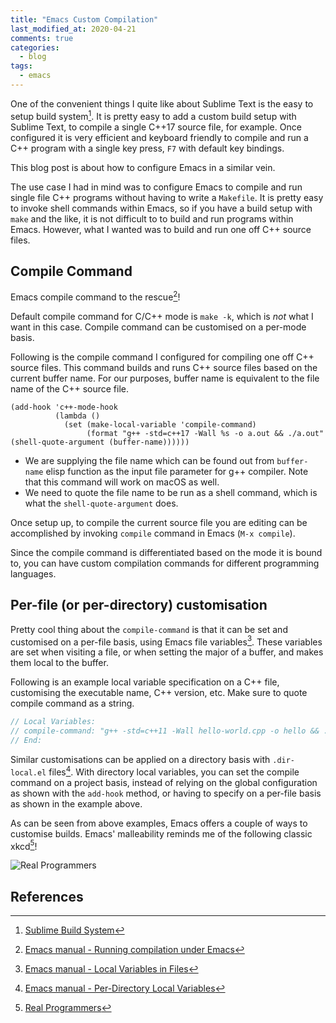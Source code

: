 ```yaml
---
title: "Emacs Custom Compilation"
last_modified_at: 2020-04-21
comments: true
categories:
  - blog
tags:
  - emacs
---
```


One of the convenient things I quite like about Sublime Text is the easy to
setup build system[^sublime-build]. It is pretty easy to add a custom build
setup with Sublime Text, to compile a single C++17 source file, for example.
Once configured it is very efficient and keyboard friendly to compile and run a
C++ program with a single key press, `F7` with default key bindings.

This blog post is about how to configure Emacs in a similar vein.

The use case I had in mind was to configure Emacs to compile and run single file
C++ programs without having to write a `Makefile`. It is pretty easy to invoke
shell commands within Emacs, so if you have a build setup with `make` and the
like, it is not difficult to to build and run programs within Emacs. However,
what I wanted was to build and run one off C++ source files.

<!-- I had a simple question - how can I have a simple single file build system for
Emacs, similar to what I have with Sublime Text.

After some research and trial and error, I figured out the use of `custom-compile` command.
 -->
<!-- I had to do some research to get a similar setup for compiling -->

## Compile Command

Emacs compile command to the rescue[^compile-command]!

Default compile command for C/C++ mode is `make -k`, which is _not_ what I want
in this case. Compile command can be customised on a per-mode basis.

Following is the compile command I configured for compiling one off C++ source
files. This command builds and runs C++ source files based on the current buffer
name. For our purposes, buffer name is equivalent to the file name of the C++
source file.

```elisp
(add-hook 'c++-mode-hook
          (lambda ()
            (set (make-local-variable 'compile-command)
                 (format "g++ -std=c++17 -Wall %s -o a.out && ./a.out" (shell-quote-argument (buffer-name))))))
```

- We are supplying the file name which can be found out from `buffer-name` elisp
  function as the input file parameter for g++ compiler. Note that this command
  will work on macOS as well.
- We need to quote the file name to be run as a shell command, which is what the
  `shell-quote-argument` does.

Once setup up, to compile the current source file you are editing can be
accomplished by invoking `compile` command in Emacs (`M-x compile`).

Since the compile command is differentiated based on the mode it is bound to,
you can have custom compilation commands for different programming languages.

## Per-file (or per-directory) customisation

Pretty cool thing about the `compile-command` is that it can be set and
customised on a per-file basis, using Emacs file variables[^file-variables]. 
These variables are set when visiting a file, or when setting the major of a buffer, and 
makes them local to the buffer.

Following is an example local variable specification on a C++ file, customising
the executable name, C++ version, etc. Make sure to quote compile command as a
string.

```cpp
// Local Variables:
// compile-command: "g++ -std=c++11 -Wall hello-world.cpp -o hello && ./hello"
// End:
```

Similar customisations can be applied on a directory basis with `.dir-local.el`
files[^dir-local]. With directory local variables, you can set the compile
command on a project basis, instead of relying on the global configuration as
shown with the `add-hook` method, or having to specify on a per-file basis as
shown in the example above.

As can be seen from above examples, Emacs offers a couple of ways to customise
builds. Emacs' malleability reminds me of the following classic
xkcd[^butterfly]!

![Real Programmers](https://imgs.xkcd.com/comics/real_programmers.png "xkcd - Real Programmers")

## References

[^sublime-build]: [Sublime Build System](https://www.sublimetext.com/docs/3/build_systems.html)
[^compile-command]: [Emacs manual - Running compilation under Emacs](https://www.gnu.org/software/emacs/manual/html_node/emacs/Compilation.html)
[^file-variables]: [Emacs manual - Local Variables in Files](https://www.gnu.org/software/emacs/manual/html_node/emacs/File-Variables.html#File-Variables)
[^dir-local]: [Emacs manual - Per-Directory Local Variables](https://www.gnu.org/software/emacs/manual/html_node/emacs/Directory-Variables.html#Directory-Variables)
[^butterfly]: [Real Programmers](https://xkcd.com/378/)

